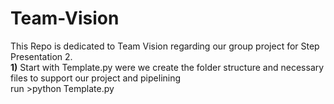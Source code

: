 # Team-Vision
This Repo is dedicated to Team Vision regarding our group project for Step Presentation 2. <br/>
<b>1)</b> Start with Template.py were we create the folder structure and necessary files to support our project and pipelining
<br/> run  >python Template.py 